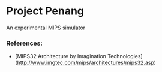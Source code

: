 Project Penang
==============
An experimental MIPS simulator

### References:
* [MIPS32 Architecture by Imagination Technologies] (http://www.imgtec.com/mips/architectures/mips32.asp)
